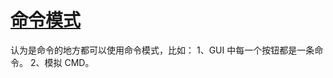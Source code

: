 # [命令模式](https://www.runoob.com/design-pattern/command-pattern.html)

认为是命令的地方都可以使用命令模式，比如： 1、GUI 中每一个按钮都是一条命令。 2、模拟 CMD。

